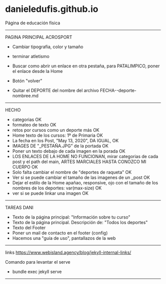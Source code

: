 # danieledufis.github.io

Página de educación física

---

PAGINA PRINCIPAL ACROSPORT
- Cambiar tipografia, color y tamaño
- terminar atletismo
- Buscar como abrir un enlace en otra pestaña, para PATALIMPICO, poner el enlace desde la Home 

- Botón "volver"
- Quitar el DEPORTE del nombre del archivo FECHA--deporte-nombree.md

---

HECHO
- categorias OK
- formateo de texto OK
- retos por cursos como un deporte más OK
- Home texto de los cursos: 1º de Primaria OK
- La fecha en los Post, "May 13, 2020", DA IGUAL, OK
- IMAGES DE "_PESTAÑA.JPG" de la portada OK
- Poner un texto debajo de cada imagen en la porada OK
- LOS ENLACES DE LA HOME NO FUNCIONAN, mirar categorias de cada post y el path del main, ARTES MARCIALES HASTA CONOZCO MI CUERPO OK
- Solo falta cambiar el nombre de "deportes de raqueta" OK
- Ver si se puede cambiar el tamaño de las imagenes de un _post OK
- Dejar el estilo de la Home apañao, responsive, ojo con el tamaño de los nombres de los deportes: var(max-size) OK
- ver si se puede linkar una imagen OK

---

TAREAS DANI
- Texto de la página principal: "Información sobre tu curso" 
- Texto de la página principal. Descripción de: "Todos los deportes"
- Texto del Footer
- Poner un mail de contacto en el footer (config)
- Hacemos una "guía de uso", pantallazos de la web

---

links
https://www.webisland.agency/blog/jekyll-internal-links/

<!--[![An old rock in the desert](/images/0-test-pagina-principal.png "Atletismo TEST")](https://www.flickr.com/photos/beaurogers/31833779864/in/photolist-Qv3rFw-34mt9F-a9Cmfy-5Ha3Zi-9msKdv-o3hgjr-hWpUte-4WMsJ1-KUQ8N-deshUb-vssBD-6CQci6-8AFCiD-zsJWT-nNfsgB-dPDwZJ-bn9JGn-5HtSXY-6CUhAL-a4UTXB-ugPum-KUPSo-fBLNm-6CUmpy-4WMsc9-8a7D3T-83KJev-6CQ2bK-nNusHJ-a78rQH-nw3NvT-7aq2qf-8wwBso-3nNceh-ugSKP-4mh4kh-bbeeqH-a7biME-q3PtTf-brFpgb-cg38zw-bXMZc-nJPELD-f58Lmo-bXMYG-bz8AAi-bxNtNT-bXMYi-bXMY6-bXMYv)
-->

Comando para levantar el serve
- bundle exec jekyll serve


---
